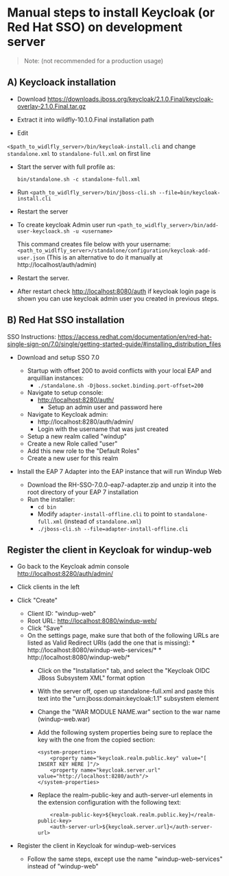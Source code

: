 # Manual steps to install Keycloak (or Red Hat SSO) on development server

> Note: (not recommended for a production usage)

## A) Keycloack installation

* Download https://downloads.jboss.org/keycloak/2.1.0.Final/keycloak-overlay-2.1.0.Final.tar.gz

* Extract it into wildfly-10.1.0.Final installation path

* Edit

 `<$path_to_widlfly_server>/bin/keycloak-install.cli` and change `standalone.xml` to `standalone-full.xml` on first line

* Start the server with full profile as:

	`bin/standalone.sh -c standalone-full.xml`

* Run  `<path_to_widlfly_server>/bin/jboss-cli.sh --file=bin/keycloak-install.cli`
* Restart the server
* To create keycloak Admin user run  `<path_to_widlfly_server>/bin/add-user-keycloack.sh -u <username>`

	This command creates file below with your username:
	`<path_to_widlfly_server>/standalone/configuration/keycloak-add-user.json`
	(This is an alternative to do it manually at http://localhost/auth/admin)

* Restart the server.
* After restart check <http://localhost:8080/auth> if keycloak login page is shown you can use keycloak admin user you created in previous steps.


## B) Red Hat SSO installation

SSO Instructions:
https://access.redhat.com/documentation/en/red-hat-single-sign-on/7.0/single/getting-started-guide/#installing_distribution_files

 - Download and setup SSO 7.0
	- Startup with offset 200 to avoid conflicts with your local EAP and arquillian instances:
		- `./standalone.sh -Djboss.socket.binding.port-offset=200`
	- Navigate to setup console:
		- [http://localhost:8280/auth/](http://localhost:8280/auth/)
			- Setup an admin user and password here
	- Navigate to Keycloak admin:
		- http://localhost:8280/auth/admin/
		- Login with the username that was just created
	- Setup a new realm called "windup"
	- Create a new Role called "user"
	- Add this new role to the "Default Roles"
	- Create a new user for this realm



 - Install the EAP 7 Adapter into the EAP instance that will run Windup Web
	- Download the RH-SSO-7.0.0-eap7-adapter.zip and unzip it into the root directory of your EAP 7 installation
	- Run the installer: 
		- `cd bin`
		- Modify `adapter-install-offline.cli` to point to `standalone-full.xml` (instead of `standalone.xml`)
		- `./jboss-cli.sh --file=adapter-install-offline.cli`

##  Register the client in Keycloak for windup-web

* Go back to the Keycloak admin console [http://localhost:8280/auth/admin/](http://localhost:8280/auth/admin/)
* Click clients in the left
* Click "Create"
  * Client ID: "windup-web"
  * Root URL: [http://localhost:8080/windup-web/](http://localhost:8080/windup-web/)
  * Click "Save"
  * On the settings page, make sure that both of the following URLs are listed as Valid Redirect URIs (add the one that is missing):
        * http://localhost:8080/windup-web-services/*
        * http://localhost:8080/windup-web/*
	* Click on the "Installation" tab, and select the "Keycloak OIDC JBoss Subsystem XML" format option
	* With the server off, open up standalone-full.xml and paste this text into the "urn:jboss:domain:keycloak:1.1" subsystem element
	* Change the "WAR MODULE NAME.war" section to the war name (windup-web.war)
    * Add the following system properties being sure to replace the key with the one from the copied section:
        ```
        <system-properties>
            <property name="keycloak.realm.public.key" value="[ INSERT KEY HERE ]"/>
            <property name="keycloak.server.url" value="http://localhost:8280/auth"/>
        </system-properties>
        ```
    * Replace the realm-public-key and auth-server-url elements in the extension configuration with the following text:
    
        ```
            <realm-public-key>${keycloak.realm.public.key}</realm-public-key>
            <auth-server-url>${keycloak.server.url}</auth-server-url>
        ```

* Register the client in Keycloak for windup-web-services
  * Follow the same steps, except use the name "windup-web-services" instead of "windup-web"


